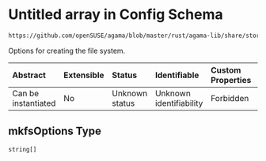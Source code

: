 # Untitled array in Config Schema

```txt
https://github.com/openSUSE/agama/blob/master/rust/agama-lib/share/storage.schema.json#/$defs/filesystem/properties/mkfsOptions
```

Options for creating the file system.

| Abstract            | Extensible | Status         | Identifiable            | Custom Properties | Additional Properties | Access Restrictions | Defined In                                                          |
| :------------------ | :--------- | :------------- | :---------------------- | :---------------- | :-------------------- | :------------------ | :------------------------------------------------------------------ |
| Can be instantiated | No         | Unknown status | Unknown identifiability | Forbidden         | Allowed               | none                | [storage.schema.json\*](storage.schema.json "open original schema") |

## mkfsOptions Type

`string[]`
